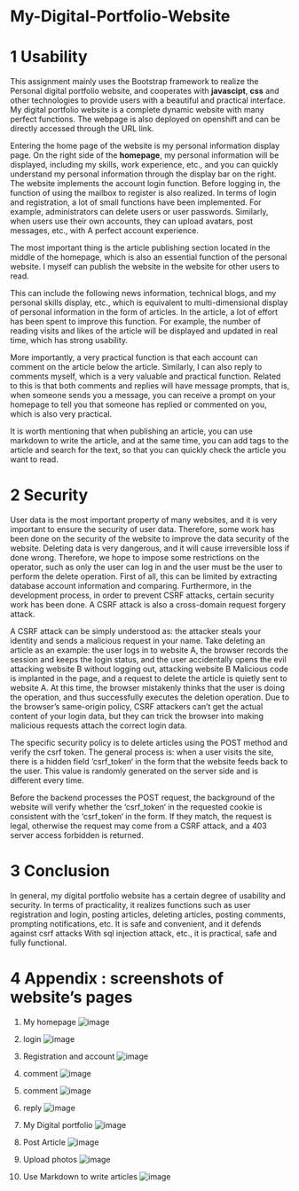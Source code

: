 # My-Digital-Portfolio-Website
# 1 Usability
  This assignment mainly uses the Bootstrap framework to realize the Personal digital portfolio
website, and cooperates with **javascipt**, **css** and other technologies to provide users with a beautiful
and practical interface. My digital portfolio website is a complete dynamic website with
many perfect functions. The webpage is also deployed on openshift and can be directly accessed
through the URL link. 

  Entering the home page of the website is my personal information display
page. On the right side of the **homepage**, my personal information will be displayed, including
my skills, work experience, etc., and you can quickly understand my personal information
through the display bar on the right. The website implements the account login function. Before
logging in, the function of using the mailbox to register is also realized. In terms of login and
registration, a lot of small functions have been implemented. For example, administrators can
delete users or user passwords. Similarly, when users use their own accounts, they can upload
avatars, post messages, etc., with A perfect account experience.

  The most important thing is the article publishing section located in the middle of the homepage,
which is also an essential function of the personal website. I myself can publish the website
in the website for other users to read.

  This can include the following news information, technical
blogs, and my personal skills display, etc., which is equivalent to multi-dimensional display
of personal information in the form of articles. In the article, a lot of effort has been spent to
improve this function. For example, the number of reading visits and likes of the article will be
displayed and updated in real time, which has strong usability.

  More importantly, a very practical function is that each account can comment on the article
below the article. Similarly, I can also reply to comments myself, which is a very valuable and
practical function. Related to this is that both comments and replies will have message prompts,
that is, when someone sends you a message, you can receive a prompt on your homepage to
tell you that someone has replied or commented on you, which is also very practical.

  It is worth mentioning that when publishing an article, you can use markdown to write the article, and at
the same time, you can add tags to the article and search for the text, so that you can quickly
check the article you want to read.
# 2 Security
  User data is the most important property of many websites, and it is very important to
ensure the security of user data. Therefore, some work has been done on the security of the
website to improve the data security of the website. Deleting data is very dangerous, and it
will cause irreversible loss if done wrong. Therefore, we hope to impose some restrictions on
the operator, such as only the user can log in and the user must be the user to perform the
delete operation. First of all, this can be limited by extracting database account information
and comparing. Furthermore, in the development process, in order to prevent CSRF attacks,
certain security work has been done. A CSRF attack is also a cross-domain request forgery
attack. 

  A CSRF attack can be simply understood as: the attacker steals your identity and sends
a malicious request in your name. Take deleting an article as an example: the user logs in to
website A, the browser records the session and keeps the login status, and the user accidentally
opens the evil attacking website B without logging out, attacking website B Malicious code is
implanted in the page, and a request to delete the article is quietly sent to website A. At this
time, the browser mistakenly thinks that the user is doing the operation, and thus successfully
executes the deletion operation. Due to the browser’s same-origin policy, CSRF attackers can’t
get the actual content of your login data, but they can trick the browser into making malicious
requests attach the correct login data.

  The specific security policy is to delete articles using the POST method and verify the csrf
token. The general process is: when a user visits the site, there is a hidden field ‘csrf_token‘ in
the form that the website feeds back to the user. This value is randomly generated on the server
side and is different every time. 

  Before the backend processes the POST request, the background
of the website will verify whether the ‘csrf_token‘ in the requested cookie is consistent with the
‘csrf_token‘ in the form. If they match, the request is legal, otherwise the request may come
from a CSRF attack, and a 403 server access forbidden is returned.

# 3 Conclusion
  In general, my digital portfolio website has a certain degree of usability and security. In terms
of practicality, it realizes functions such as user registration and login, posting articles, deleting
articles, posting comments, prompting notifications, etc. It is safe and convenient, and it defends
against csrf attacks With sql injection attack, etc., it is practical, safe and fully functional.

# 4 Appendix : screenshots of website’s pages
1. My homepage
![image](https://user-images.githubusercontent.com/115378528/220857272-fd33659a-5b00-4221-a887-0a34f9bdd4a9.png)

2. login
![image](https://user-images.githubusercontent.com/115378528/220857320-2d41ed3c-d1bf-4d19-9021-59aa2af5a288.png)

3. Registration and account 
![image](https://user-images.githubusercontent.com/115378528/220857337-c31b3a57-47c2-4666-bd0f-5d848a499362.png)

4. comment
![image](https://user-images.githubusercontent.com/115378528/220857349-1dddde9a-2eb1-4b75-bb97-2289a8f51a2d.png)

5. comment
![image](https://user-images.githubusercontent.com/115378528/220857397-055d2520-6ec1-490b-96c8-7eb61a5342cf.png)

6. reply
![image](https://user-images.githubusercontent.com/115378528/220857415-275daf9d-c74c-419a-a45c-6206e53b044f.png)

7. My Digital portfolio
![image](https://user-images.githubusercontent.com/115378528/220857445-a59f452b-ce32-42c0-a57f-66599b98cadb.png)

8. Post Article
![image](https://user-images.githubusercontent.com/115378528/220857461-a49538da-e547-4968-82bd-bd2f6aa205c8.png)

9.  Upload photos
![image](https://user-images.githubusercontent.com/115378528/220857475-ab19969b-16cd-439a-b3b1-3781a69ab586.png)

10. Use Markdown to write articles
![image](https://user-images.githubusercontent.com/115378528/220857491-299235a7-d63a-4f7a-9d23-5a5c39bc650a.png)
